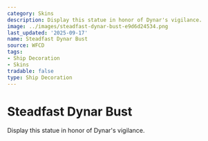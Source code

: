 ```yaml
---
category: Skins
description: Display this statue in honor of Dynar's vigilance.
image: ../images/steadfast-dynar-bust-e9d6d24534.png
last_updated: '2025-09-17'
name: Steadfast Dynar Bust
source: WFCD
tags:
- Ship Decoration
- Skins
tradable: false
type: Ship Decoration
---
```


# Steadfast Dynar Bust

Display this statue in honor of Dynar's vigilance.

